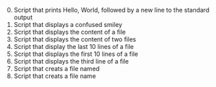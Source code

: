 0. Script that prints Hello, World, followed by a new line to the standard output
1. Script that displays a confused smiley
2. Script that displays the content of a file
3. Script that displays the content of two files
4. Script that display the last 10 lines of a file
5. Script that displays the first 10 lines of a file
6. Script that displays the third line of a file
7. Script that creats a file named
7. Script that creats a file name
